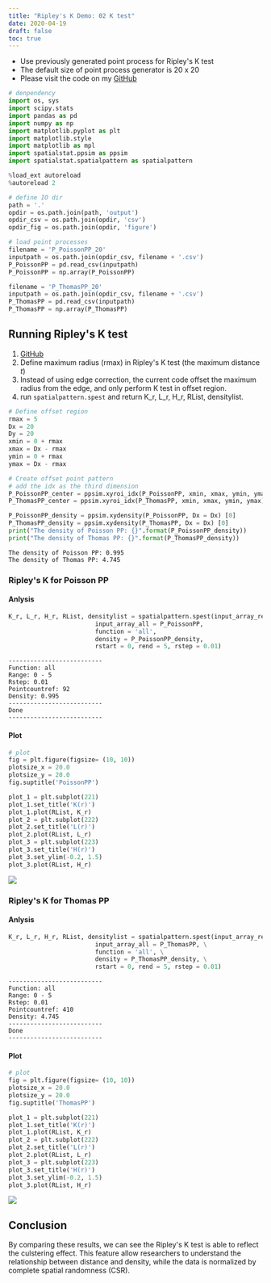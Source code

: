```yaml
---
title: "Ripley's K Demo: 02 K test"
date: 2020-04-19
draft: false
toc: true
---
```

* Use previously generated point process for Ripley's K test 
* The default size of point process generator is 20 x 20
* Please visit the code on my [GitHub](https://github.com/eufmike/Ripleys_K_function_demo)
  
```python
# denpendency 
import os, sys
import scipy.stats
import pandas as pd 
import numpy as np
import matplotlib.pyplot as plt
import matplotlib.style
import matplotlib as mpl
import spatialstat.ppsim as ppsim
import spatialstat.spatialpattern as spatialpattern

%load_ext autoreload
%autoreload 2
```
```python
# define IO dir
path = '.'
opdir = os.path.join(path, 'output')
opdir_csv = os.path.join(opdir, 'csv')
opdir_fig = os.path.join(opdir, 'figure')

# load point processes
filename = 'P_PoissonPP_20'
inputpath = os.path.join(opdir_csv, filename + '.csv')
P_PoissonPP = pd.read_csv(inputpath)
P_PoissonPP = np.array(P_PoissonPP)

filename = 'P_ThomasPP_20'
inputpath = os.path.join(opdir_csv, filename + '.csv')
P_ThomasPP = pd.read_csv(inputpath)
P_ThomasPP = np.array(P_ThomasPP)
```

## Running Ripley's K test
1. [GitHub](https://github.com/eufmike/Ripleys_K_function_demo)
2. Define maximum radius (rmax) in Ripley's K test (the maximum distance $t$)
3. Instead of using edge correction, the current code offset the maximum radius from the edge, and only perform K test in offset region.
4. run `spatialpattern.spest` and return K_r, L_r, H_r, RList, densitylist. 

```python
# Define offset region
rmax = 5
Dx = 20
Dy = 20
xmin = 0 + rmax
xmax = Dx - rmax
ymin = 0 + rmax
ymax = Dx - rmax

# Create offset point pattern
# add the idx as the third dimension
P_PoissonPP_center = ppsim.xyroi_idx(P_PoissonPP, xmin, xmax, ymin, ymax)
P_ThomasPP_center = ppsim.xyroi_idx(P_ThomasPP, xmin, xmax, ymin, ymax)
```

```python
P_PoissonPP_density = ppsim.xydensity(P_PoissonPP, Dx = Dx) [0]
P_ThomasPP_density = ppsim.xydensity(P_ThomasPP, Dx = Dx) [0]
print("The density of Poisson PP: {}".format(P_PoissonPP_density))
print("The density of Thomas PP: {}".format(P_ThomasPP_density))
```
    The density of Poisson PP: 0.995
    The density of Thomas PP: 4.745

### Ripley's K for Poisson PP
#### Anlysis
```python
K_r, L_r, H_r, RList, densitylist = spatialpattern.spest(input_array_ref = P_PoissonPP_center, 
                        input_array_all = P_PoissonPP,
                        function = 'all',
                        density = P_PoissonPP_density,
                        rstart = 0, rend = 5, rstep = 0.01)
```
    --------------------------
    Function: all
    Range: 0 - 5
    Rstep: 0.01
    Pointcountref: 92
    Density: 0.995
    --------------------------
    Done
    --------------------------


#### Plot
```python
# plot
fig = plt.figure(figsize= (10, 10))
plotsize_x = 20.0
plotsize_y = 20.0
fig.suptitle('PoissonPP')

plot_1 = plt.subplot(221)
plot_1.set_title('K(r)')
plot_1.plot(RList, K_r)
plot_2 = plt.subplot(222)
plot_2.set_title('L(r)')
plot_2.plot(RList, L_r)
plot_3 = plt.subplot(223)
plot_3.set_title('H(r)')
plot_3.set_ylim(-0.2, 1.5)
plot_3.plot(RList, H_r)
```

![](/posts/Ktest_demo_02_Ktest/output_10_0.png)

### Ripley's K for Thomas PP
#### Anlysis
```python
K_r, L_r, H_r, RList, densitylist = spatialpattern.spest(input_array_ref = P_ThomasPP_center, \
                        input_array_all = P_ThomasPP, \
                        function = 'all', \
                        density = P_ThomasPP_density, \
                        rstart = 0, rend = 5, rstep = 0.01)
```
    --------------------------
    Function: all
    Range: 0 - 5
    Rstep: 0.01
    Pointcountref: 410
    Density: 4.745
    --------------------------
    Done
    --------------------------

#### Plot
```python
# plot
fig = plt.figure(figsize= (10, 10))
plotsize_x = 20.0
plotsize_y = 20.0
fig.suptitle('ThomasPP')

plot_1 = plt.subplot(221)
plot_1.set_title('K(r)')
plot_1.plot(RList, K_r)
plot_2 = plt.subplot(222)
plot_2.set_title('L(r)')
plot_2.plot(RList, L_r)
plot_3 = plt.subplot(223)
plot_3.set_title('H(r)')
plot_3.set_ylim(-0.2, 1.5)
plot_3.plot(RList, H_r)
```

![](/posts/Ktest_demo_02_Ktest/output_10_1.png)

## Conclusion
By comparing these results, we can see the Ripley's K test is able to reflect the culstering effect. This feature allow researchers to understand the relationship between distance and density, while the data is normalized by complete spatial randomness (CSR). 